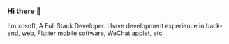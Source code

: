 ### Hi there 👋

I'm xcsoft, A Full Stack Developer. I have development experience in back-end, web, Flutter mobile software, WeChat applet, etc.
